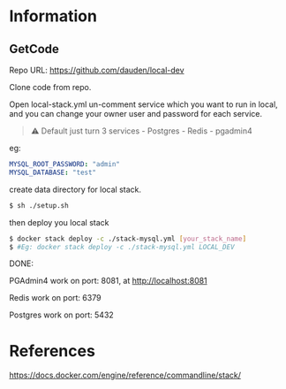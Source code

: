 # Information

## GetCode

Repo URL:  https://github.com/dauden/local-dev

Clone code from repo.

Open local-stack.yml un-comment service which you want to run in local, and you can change your owner user and password for each service.

> ⚠️ Default just turn 3 services 
    - Postgres
    - Redis 
    - pgadmin4
> 

eg: 

```yaml
MYSQL_ROOT_PASSWORD: "admin"
MYSQL_DATABASE: "test"
```

create data directory for local stack. 

```bash
$ sh ./setup.sh
```

then deploy you local stack

```bash
$ docker stack deploy -c ./stack-mysql.yml [your_stack_name]
$ #Eg: docker stack deploy -c ./stack-mysql.yml LOCAL_DEV
```

DONE: 

PGAdmin4 work on port: 8081, at [http://localhost:8081](http://localhost:8081/)

Redis work on port: 6379

Postgres work on port: 5432

# References

https://docs.docker.com/engine/reference/commandline/stack/